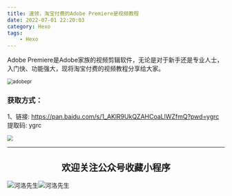 ```yaml
---
title: 速领，淘宝付费的Adobe Premiere是视频教程
date: 2022-07-01 22:20:03
category: Hexo
tags: 
    - Hexo
---
```


Adobe Premiere是Adobe家族的视频剪辑软件，无论是对于新手还是专业人士，入门快、功能强大，现将淘宝付费的视频教程分享给大家。

<img src="https://s2.loli.net/2022/07/09/emci9zSbanqKTo2.png" alt="adobepr" style="zoom:80%;" />

### 获取方式：

1、链接: https://pan.baidu.com/s/1_AKlR9UkQZAHCoaLlWZfmQ?pwd=ygrc 提取码: ygrc

<img src="https://s2.loli.net/2022/06/24/cxZCrmoFPD5JSuv.gif" style="zoom:80%;" />

---

## <center>欢迎关注公众号收藏小程序</center>

![河洛先生](https://s2.loli.net/2022/06/23/bYdtKDC2U5J7iWr.jpg)![河洛先生](https://s2.loli.net/2022/06/23/PlUgz5KSHm7OBke.jpg)
